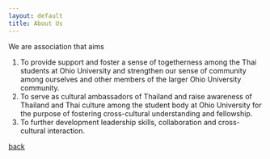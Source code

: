 ```yaml
---
layout: default
title: About Us
---
```


We are association that aims

1. To provide support and foster a sense of togetherness among the Thai students at Ohio University and strengthen our sense of community among ourselves and other members of the larger Ohio University community.
2. To serve as cultural ambassadors of Thailand and raise awareness of Thailand and Thai culture among the student body at Ohio University for the purpose of fostering cross-cultural understanding and fellowship.
3. To further development leadership skills, collaboration and cross-cultural interaction.

[back](./)
